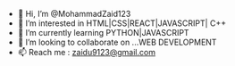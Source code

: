 - 👋 Hi, I’m @MohammadZaid123
- 👀 I’m interested in HTML|CSS|REACT|JAVASCRIPT| C++
- 🌱 I’m currently learning PYTHON|JAVASCRIPT
- 💞️ I’m looking to collaborate on ...WEB DEVELOPMENT
- 📫 Reach me : zaidu9123@gmail.com

<!---
MohammadZaid1231/MohammadZaid1231 is a ✨ special ✨ repository because its `README.md` (this file) appears on your GitHub profile.
You can click the Preview link to take a look at your changes.
--->
